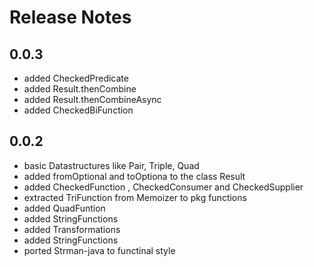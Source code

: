 # Release Notes

## 0.0.3
* added CheckedPredicate
* added Result.thenCombine
* added Result.thenCombineAsync
* added CheckedBiFunction


## 0.0.2
* basic Datastructures like Pair, Triple, Quad
* added fromOptional and toOptiona to the class Result
* added CheckedFunction , CheckedConsumer and CheckedSupplier
* extracted TriFunction from Memoizer to pkg functions
* added QuadFuntion
* added StringFunctions
* added Transformations
* added StringFunctions
* ported Strman-java to functinal style